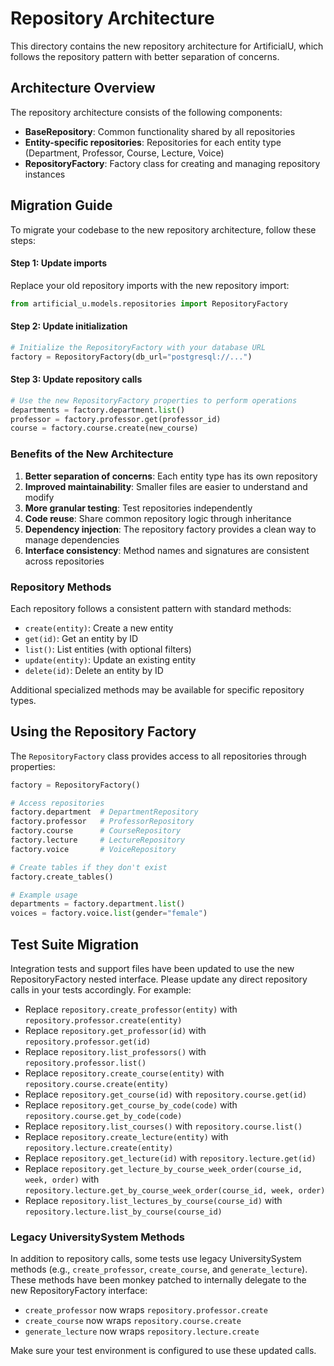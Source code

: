 # Repository Architecture

This directory contains the new repository architecture for ArtificialU, which follows the repository pattern with better separation of concerns.

## Architecture Overview

The repository architecture consists of the following components:

- **BaseRepository**: Common functionality shared by all repositories
- **Entity-specific repositories**: Repositories for each entity type (Department, Professor, Course, Lecture, Voice)
- **RepositoryFactory**: Factory class for creating and managing repository instances

## Migration Guide

To migrate your codebase to the new repository architecture, follow these steps:

#### Step 1: Update imports

Replace your old repository imports with the new repository import:

```python
from artificial_u.models.repositories import RepositoryFactory
```

#### Step 2: Update initialization

```python
# Initialize the RepositoryFactory with your database URL
factory = RepositoryFactory(db_url="postgresql://...")
```

#### Step 3: Update repository calls

```python
# Use the new RepositoryFactory properties to perform operations
departments = factory.department.list()
professor = factory.professor.get(professor_id)
course = factory.course.create(new_course)
```

### Benefits of the New Architecture

1. **Better separation of concerns**: Each entity type has its own repository
2. **Improved maintainability**: Smaller files are easier to understand and modify
3. **More granular testing**: Test repositories independently
4. **Code reuse**: Share common repository logic through inheritance
5. **Dependency injection**: The repository factory provides a clean way to manage dependencies
6. **Interface consistency**: Method names and signatures are consistent across repositories

### Repository Methods

Each repository follows a consistent pattern with standard methods:

- `create(entity)`: Create a new entity
- `get(id)`: Get an entity by ID
- `list()`: List entities (with optional filters)
- `update(entity)`: Update an existing entity
- `delete(id)`: Delete an entity by ID

Additional specialized methods may be available for specific repository types.

## Using the Repository Factory

The `RepositoryFactory` class provides access to all repositories through properties:

```python
factory = RepositoryFactory()

# Access repositories
factory.department  # DepartmentRepository
factory.professor   # ProfessorRepository
factory.course      # CourseRepository
factory.lecture     # LectureRepository
factory.voice       # VoiceRepository

# Create tables if they don't exist
factory.create_tables()

# Example usage
departments = factory.department.list()
voices = factory.voice.list(gender="female")
```

## Test Suite Migration

Integration tests and support files have been updated to use the new RepositoryFactory nested interface. Please update any direct repository calls in your tests accordingly. For example:

- Replace `repository.create_professor(entity)` with `repository.professor.create(entity)`
- Replace `repository.get_professor(id)` with `repository.professor.get(id)`
- Replace `repository.list_professors()` with `repository.professor.list()`
- Replace `repository.create_course(entity)` with `repository.course.create(entity)`
- Replace `repository.get_course(id)` with `repository.course.get(id)`
- Replace `repository.get_course_by_code(code)` with `repository.course.get_by_code(code)`
- Replace `repository.list_courses()` with `repository.course.list()`
- Replace `repository.create_lecture(entity)` with `repository.lecture.create(entity)`
- Replace `repository.get_lecture(id)` with `repository.lecture.get(id)`
- Replace `repository.get_lecture_by_course_week_order(course_id, week, order)` with `repository.lecture.get_by_course_week_order(course_id, week, order)`
- Replace `repository.list_lectures_by_course(course_id)` with `repository.lecture.list_by_course(course_id)`

### Legacy UniversitySystem Methods

In addition to repository calls, some tests use legacy UniversitySystem methods (e.g., `create_professor`, `create_course`, and `generate_lecture`). These methods have been monkey patched to internally delegate to the new RepositoryFactory interface:

- `create_professor` now wraps `repository.professor.create`
- `create_course` now wraps `repository.course.create`
- `generate_lecture` now wraps `repository.lecture.create`

Make sure your test environment is configured to use these updated calls.
